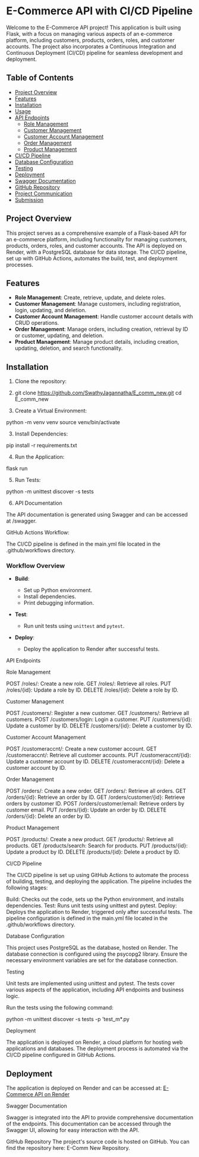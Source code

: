 # E-Commerce API with CI/CD Pipeline

Welcome to the E-Commerce API project! This application is built using Flask, with a focus on managing various aspects of an e-commerce platform, including customers, products, orders, roles, and customer accounts. The project also incorporates a Continuous Integration and Continuous Deployment (CI/CD) pipeline for seamless development and deployment.

## Table of Contents

- [Project Overview](#project-overview)
- [Features](#features)
- [Installation](#installation)
- [Usage](#usage)
- [API Endpoints](#api-endpoints)
  - [Role Management](#role-management)
  - [Customer Management](#customer-management)
  - [Customer Account Management](#customer-account-management)
  - [Order Management](#order-management)
  - [Product Management](#product-management)
- [CI/CD Pipeline](#cicd-pipeline)
- [Database Configuration](#database-configuration)
- [Testing](#testing)
- [Deployment](#deployment)
- [Swagger Documentation](#swagger-documentation)
- [GitHub Repository](#github-repository)
- [Project Communication](#project-communication)
- [Submission](#submission)

## Project Overview

This project serves as a comprehensive example of a Flask-based API for an e-commerce platform, including functionality for managing customers, products, orders, roles, and customer accounts. The API is deployed on Render, with a PostgreSQL database for data storage. The CI/CD pipeline, set up with GitHub Actions, automates the build, test, and deployment processes.

## Features

- **Role Management**: Create, retrieve, update, and delete roles.
- **Customer Management**: Manage customers, including registration, login, updating, and deletion.
- **Customer Account Management**: Handle customer account details with CRUD operations.
- **Order Management**: Manage orders, including creation, retrieval by ID or customer, updating, and deletion.
- **Product Management**: Manage product details, including creation, updating, deletion, and search functionality.

## Installation

1. Clone the repository:
2. 
   git clone https://github.com/SwathyJagannatha/E_comm_new.git
   cd E_comm_new

3. Create a Virtual Environment:

python -m venv venv
source venv/bin/activate

3. Install Dependencies:

pip install -r requirements.txt

4. Run the Application:

flask run

5. Run Tests:

python -m unittest discover -s tests

6. API Documentation

The API documentation is generated using Swagger and can be accessed at /swagger.

GitHub Actions Workflow:

The CI/CD pipeline is defined in the main.yml file located in the .github/workflows directory.

### Workflow Overview

- **Build**: 
  - Set up Python environment.
  - Install dependencies.
  - Print debugging information.

- **Test**:
  - Run unit tests using `unittest` and `pytest`.

- **Deploy**:
  - Deploy the application to Render after successful tests.
  
API Endpoints

Role Management

POST /roles/: Create a new role.
GET /roles/: Retrieve all roles.
PUT /roles/{id}: Update a role by ID.
DELETE /roles/{id}: Delete a role by ID.

Customer Management

POST /customers/: Register a new customer.
GET /customers/: Retrieve all customers.
POST /customers/login: Login a customer.
PUT /customers/{id}: Update a customer by ID.
DELETE /customers/{id}: Delete a customer by ID.

Customer Account Management

POST /customeraccnt/: Create a new customer account.
GET /customeraccnt/: Retrieve all customer accounts.
PUT /customeraccnt/{id}: Update a customer account by ID.
DELETE /customeraccnt/{id}: Delete a customer account by ID.

Order Management

POST /orders/: Create a new order.
GET /orders/: Retrieve all orders.
GET /orders/{id}: Retrieve an order by ID.
GET /orders/customer/{id}: Retrieve orders by customer ID.
POST /orders/customer/email: Retrieve orders by customer email.
PUT /orders/{id}: Update an order by ID.
DELETE /orders/{id}: Delete an order by ID.

Product Management

POST /products/: Create a new product.
GET /products/: Retrieve all products.
GET /products/search: Search for products.
PUT /products/{id}: Update a product by ID.
DELETE /products/{id}: Delete a product by ID.

CI/CD Pipeline

The CI/CD pipeline is set up using GitHub Actions to automate the process of building, testing, and deploying the application. The pipeline includes the following stages:

Build: Checks out the code, sets up the Python environment, and installs dependencies.
Test: Runs unit tests using unittest and pytest.
Deploy: Deploys the application to Render, triggered only after successful tests.
The pipeline configuration is defined in the main.yml file located in the .github/workflows directory.

Database Configuration

This project uses PostgreSQL as the database, hosted on Render. The database connection is configured using the psycopg2 library. Ensure the necessary environment variables are set for the database connection.

Testing

Unit tests are implemented using unittest and pytest. The tests cover various aspects of the application, including API endpoints and business logic.

Run the tests using the following command:

python -m unittest discover -s tests -p 'test_m*.py

Deployment

The application is deployed on Render, a cloud platform for hosting web applications and databases. The deployment process is automated via the CI/CD pipeline configured in GitHub Actions.

## Deployment

The application is deployed on Render and can be accessed at: [E-Commerce API on Render](https://e-comm-new-1.onrender.com)


Swagger Documentation

Swagger is integrated into the API to provide comprehensive documentation of the endpoints. This documentation can be accessed through the Swagger UI, allowing for easy interaction with the API.

GitHub Repository
The project's source code is hosted on GitHub. You can find the repository here: E-Comm New Repository.